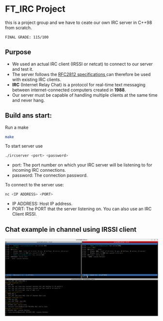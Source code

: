# FT_IRC Project
this is a project group and we have to ceate our own IRC server in C++98 from scratch. 
```
FINAL GRADE: 115/100
```


## Purpose
- We used an actual IRC client (IRSSI or netcat) to connect to our server and test it.
- The server follows the [RFC2812 specifications ](https://www.rfc-editor.org/rfc/rfc2812) can therefore be used with existing IRC clients.
- **IRC** (Internet Relay Chat) is a protocol for real-time text messaging between internet-connected computers created in **1988**.
- Our server must be capable of handling multiple clients at the same time and never hang.

## Build ans start:
Run a make
``` bash
make
```
To start server use 
``` bash
./ircserver <port> <password>
```
- port: The port number on which your IRC server will be listening to for incoming IRC connections.
- password: The connection password.

To connect to the server use:
``` bash
nc <IP ADDRESS> <PORT>
```
- IP ADDRESS: Host IP address.
- PORT: The PORT that the server listening on.
You can also use an IRC Client IRSSI.

## Chat example in channel using IRSSI client
![apercu](/irc-chat.png)



